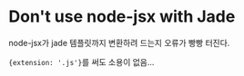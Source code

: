 # Don't use node-jsx with Jade

node-jsx가 jade 템플릿까지 변환하려 드는지 오류가 빵빵 터진다.

`{extension: '.js'}`를 써도 소용이 없음...